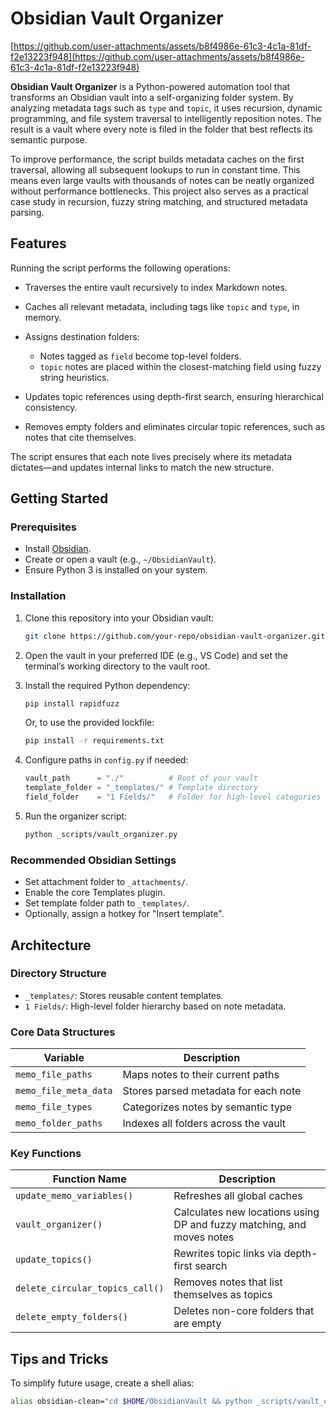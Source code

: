 # Obsidian Vault Organizer

[https://github.com/user-attachments/assets/b8f4986e-61c3-4c1a-81df-f2e13223f948](https://github.com/user-attachments/assets/b8f4986e-61c3-4c1a-81df-f2e13223f948)

**Obsidian Vault Organizer** is a Python-powered automation tool that transforms an Obsidian vault into a self-organizing folder system. By analyzing metadata tags such as `type` and `topic`, it uses recursion, dynamic programming, and file system traversal to intelligently reposition notes. The result is a vault where every note is filed in the folder that best reflects its semantic purpose.

To improve performance, the script builds metadata caches on the first traversal, allowing all subsequent lookups to run in constant time. This means even large vaults with thousands of notes can be neatly organized without performance bottlenecks. This project also serves as a practical case study in recursion, fuzzy string matching, and structured metadata parsing.

## Features

Running the script performs the following operations:

* Traverses the entire vault recursively to index Markdown notes.
* Caches all relevant metadata, including tags like `topic` and `type`, in memory.
* Assigns destination folders:

  * Notes tagged as `field` become top-level folders.
  * `topic` notes are placed within the closest-matching field using fuzzy string heuristics.
* Updates topic references using depth-first search, ensuring hierarchical consistency.
* Removes empty folders and eliminates circular topic references, such as notes that cite themselves.

The script ensures that each note lives precisely where its metadata dictates—and updates internal links to match the new structure.

## Getting Started

### Prerequisites

* Install [Obsidian](https://obsidian.md/).
* Create or open a vault (e.g., `~/ObsidianVault`).
* Ensure Python 3 is installed on your system.

### Installation

1. Clone this repository into your Obsidian vault:

   ```bash
   git clone https://github.com/your-repo/obsidian-vault-organizer.git
   ```

2. Open the vault in your preferred IDE (e.g., VS Code) and set the terminal’s working directory to the vault root.

3. Install the required Python dependency:

   ```bash
   pip install rapidfuzz
   ```

   Or, to use the provided lockfile:

   ```bash
   pip install -r requirements.txt
   ```

4. Configure paths in `config.py` if needed:

   ```python
   vault_path      = "./"          # Root of your vault
   template_folder = "_templates/" # Template directory
   field_folder    = "1 Fields/"   # Folder for high-level categories
   ```

5. Run the organizer script:

   ```bash
   python _scripts/vault_organizer.py
   ```

### Recommended Obsidian Settings

* Set attachment folder to `_attachments/`.
* Enable the core Templates plugin.
* Set template folder path to `_templates/`.
* Optionally, assign a hotkey for "Insert template".

## Architecture

### Directory Structure

* `_templates/`: Stores reusable content templates.
* `1 Fields/`: High-level folder hierarchy based on note metadata.

### Core Data Structures

| Variable              | Description                          |
| --------------------- | ------------------------------------ |
| `memo_file_paths`     | Maps notes to their current paths    |
| `memo_file_meta_data` | Stores parsed metadata for each note |
| `memo_file_types`     | Categorizes notes by semantic type   |
| `memo_folder_paths`   | Indexes all folders across the vault |

### Key Functions

| Function Name                   | Description                                                           |
| ------------------------------- | --------------------------------------------------------------------- |
| `update_memo_variables()`       | Refreshes all global caches                                           |
| `vault_organizer()`             | Calculates new locations using DP and fuzzy matching, and moves notes |
| `update_topics()`               | Rewrites topic links via depth-first search                           |
| `delete_circular_topics_call()` | Removes notes that list themselves as topics                          |
| `delete_empty_folders()`        | Deletes non-core folders that are empty                               |

## Tips and Tricks

To simplify future usage, create a shell alias:

```bash
alias obsidian-clean="cd $HOME/ObsidianVault && python _scripts/vault_organizer.py"
```
